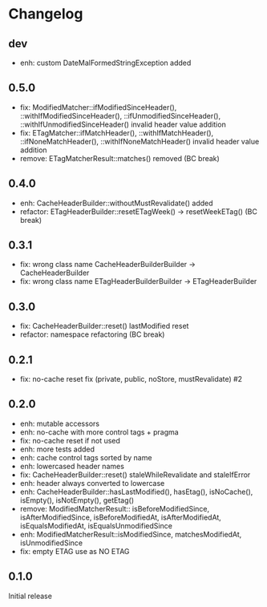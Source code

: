 # Changelog

## dev

- enh: custom DateMalFormedStringException added

## 0.5.0

- fix: ModifiedMatcher::ifModifiedSinceHeader(), ::withIfModifiedSinceHeader(), ::ifUnmodifiedSinceHeader(),
  ::withIfUnmodifiedSinceHeader() invalid header value addition
- fix: ETagMatcher::ifMatchHeader(), ::withIfMatchHeader(), ::ifNoneMatchHeader(), ::withIfNoneMatchHeader() invalid
  header value addition
- remove: ETagMatcherResult::matches() removed (BC break)

## 0.4.0

- enh: CacheHeaderBuilder::withoutMustRevalidate() added
- refactor: ETagHeaderBuilder::resetETagWeek() -> resetWeekETag() (BC break)

## 0.3.1

- fix: wrong class name CacheHeaderBuilderBuilder -> CacheHeaderBuilder
- fix: wrong class name ETagHeaderBuilderBuilder -> ETagHeaderBuilder

## 0.3.0

- fix: CacheHeaderBuilder::reset() lastModified reset
- refactor: namespace refactoring (BC break)

## 0.2.1

- fix: no-cache reset fix (private, public, noStore, mustRevalidate) #2

## 0.2.0

- enh: mutable accessors
- enh: no-cache with more control tags + pragma
- fix: no-cache reset if not used
- enh: more tests added
- enh: cache control tags sorted by name
- enh: lowercased header names
- fix: CacheHeaderBuilder::reset() staleWhileRevalidate and staleIfError
- enh: header always converted to lowercase
- enh: CacheHeaderBuilder::hasLastModified(), hasEtag(), isNoCache(), isEmpty(), isNotEmpty(), getEtag()
- remove: ModifiedMatcherResult:: isBeforeModifiedSince, isAfterModifiedSince, isBeforeModifiedAt, isAfterModifiedAt,
  isEqualsModifiedAt, isEqualsUnmodifiedSince
- enh: ModifiedMatcherResult::isModifiedSince, matchesModifiedAt, isUnmodifiedSince
- fix: empty ETAG use as NO ETAG

## 0.1.0

Initial release